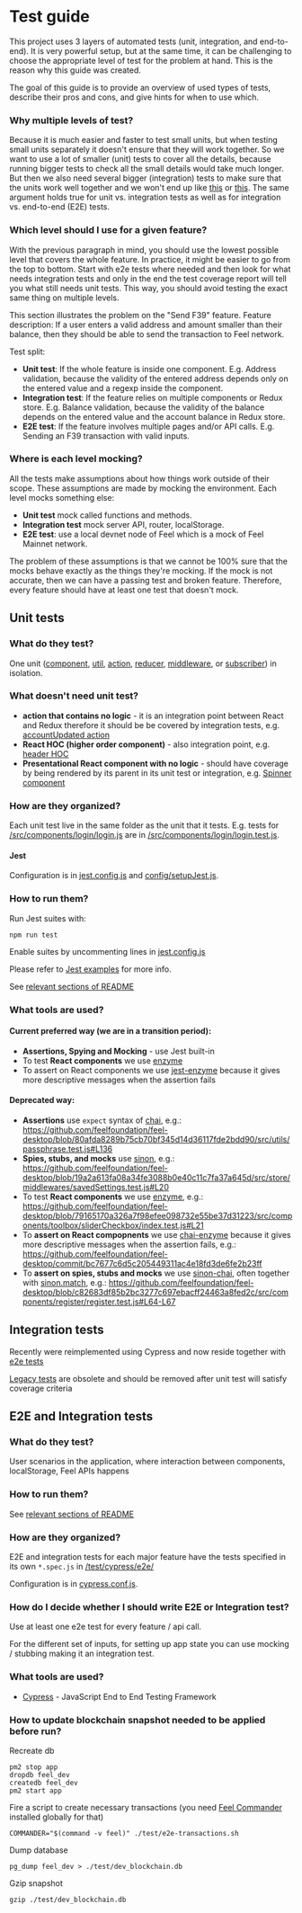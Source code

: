 # Test guide

This project uses 3 layers of automated tests (unit, integration, and end-to-end). 
It is very powerful setup, but at the same time, it can be challenging to choose the appropriate 
level of test for the problem at hand. 
This is the reason why this guide was created. 

The goal of this guide is to provide an overview of used types of tests, describe their pros and cons, and give hints for when to use which.

### Why multiple levels of test?
Because it is much easier and faster to test small units, but when testing small units separately it doesn't ensure that they will work together.
So we want to use a lot of smaller (unit) tests to cover all the details, because running bigger tests to check all the small details would take much longer.
But then we also need several bigger (integration) tests to make sure that the units work well together and we won't end up like 
[this](https://giphy.com/gifs/unit-test-integration-3o7rbPDRHIHwbmcOBy/fullscreen) or
[this](https://giphy.com/gifs/fail-technology-i5RWkVZzVScmY/fullscreen).
The same argument holds true for unit vs. integration tests as well as for integration vs. end-to-end (E2E) tests. 

### Which level should I use for a given feature?
With the previous paragraph in mind, you should use the lowest possible level that covers the whole feature. 
In practice, it might be easier to go from the top to bottom.
Start with e2e tests where needed and then look for what needs integration tests and only in the end the test coverage report will tell you what still needs unit tests.
This way, you should avoid testing the exact same thing on multiple levels.

This section illustrates the problem on the "Send F39" feature. Feature description: If a user enters a valid address and amount smaller than their balance, then they should be able to send the transaction to Feel network.

Test split:
- **Unit test**: If the whole feature is inside one component. E.g. Address validation, because the validity of the entered address depends only on the entered value and a regexp inside the component. 
- **Integration test**: If the feature relies on multiple components or Redux store. E.g. Balance validation, because the validity of the balance depends on the entered value and the account balance in Redux store.
- **E2E test**: If the feature involves multiple pages and/or API calls. E.g. Sending an F39 transaction with valid inputs.

### Where is each level mocking?
All the tests make assumptions about how things work outside of their scope. These assumptions are made by mocking the environment. Each level mocks something else:
- **Unit test** mock called functions and methods.
- **Integration test** mock server API, router, localStorage.
- **E2E test**: use a local devnet node of Feel which is a mock of Feel Mainnet network.

The problem of these assumptions is that we cannot be 100% sure that the mocks behave exactly as the things they're mocking. If the mock is not accurate, then we can have a passing test and broken feature. Therefore, every feature should have at least one test that doesn't mock.


## Unit tests

### What do they test?
One unit ([component](/feelfoundation/feel-desktop/blob/development/src/components),
[util](/feelfoundation/feel-desktop/blob/development/src/utils),
[action](/feelfoundation/feel-desktop/blob/development/src/actions),
[reducer](/feelfoundation/feel-desktop/blob/development/src/store/reducers),
[middleware](/feelfoundation/feel-desktop/blob/development/src/store/middlewares), or
[subscriber](/feelfoundation/feel-desktop/blob/development/src/store/subscribers)) in isolation.

### What doesn't need unit test?
- **action that contains no logic** - it is an integration point between React and Redux therefore it should be be covered by integration tests, e.g. [accountUpdated action](https://github.com/feelfoundation/feel-desktop/blob/8239062584a9573ac8e99bd28d681563b40048b2/src/actions/account.js#L29-L32) 
- **React HOC (higher order component)** - also integration point, e.g. [header HOC](/feelfoundation/feel-desktop/blob/development/src/components/header/index.js)
- **Presentational React component with no logic** - should have coverage by being rendered by its parent in its unit test or integration, e.g. [Spinner component](/feelfoundation/feel-desktop/blob/development/src/components/spinner/index.js) 

### How are they organized?
Each unit test live in the same folder as the unit that it tests. E.g. tests for [/src/components/login/login.js](/feelfoundation/feel-desktop/blob/development/src/components/login/login.js) are in [/src/components/login/login.test.js](/feelfoundation/feel-desktop/blob/development/src/components/login/login.test.js).

#### Jest
Configuration is in [jest.config.js](/feelfoundation/feel-desktop/blob/development/jest.config.js) and [config/setupJest.js](/feelfoundation/feel-desktop/blob/development/config/setupJest.js).

### How to run them?

Run Jest suites with:
```
npm run test
```
Enable suites by uncommenting lines in [jest.config.js](/feelfoundation/feel-desktop/blob/development/jest.config.js)

Please refer to [Jest examples](https://github.com/facebook/jest/tree/master/examples) for more info. 

See [relevant sections of README](/feelfoundation/feel-desktop#run-unit-tests)

### What tools are used?
#### Current preferred way (we are in a transition period):
- **Assertions, Spying and Mocking** - use Jest built-in 
- To test **React components** we use [enzyme](http://airbnb.io/enzyme/)
- To assert on React components we use [jest-enzyme](https://github.com/FormidableLabs/enzyme-matchers/tree/master/packages/jest-enzyme) because it gives more descriptive messages when the assertion fails
 #### Deprecated way:
- **Assertions** use `expect` syntax of [chai](http://www.chaijs.com/), e.g.:
https://github.com/feelfoundation/feel-desktop/blob/80afda8289b75cb70bf345d14d36117fde2bdd90/src/utils/passphrase.test.js#L136
- **Spies, stubs, and mocks** use [sinon](http://sinonjs.org/), e.g.:
https://github.com/feelfoundation/feel-desktop/blob/19a2a613fa08a34fe3088b0e40c11c7fa37a645d/src/store/middlewares/savedSettings.test.js#L20
- To test **React components** we use [enzyme](http://airbnb.io/enzyme/), e.g.:
https://github.com/feelfoundation/feel-desktop/blob/79165170a326a7f98efee098732e55be37d31223/src/components/toolbox/sliderCheckbox/index.test.js#L21
- To **assert on React compopnents** we use [chai-enzyme](https://github.com/producthunt/chai-enzyme) because it gives more descriptive messages when the assertion fails, e.g.: https://github.com/feelfoundation/feel-desktop/commit/bc7677c6d5c205449311ac4e18fd3de6fe2b23ff
- To **assert on spies, stubs and mocks** we use [sinon-chai](https://github.com/domenic/sinon-chai), often together with [sinon.match](http://sinonjs.org/releases/v1.17.7/matchers/), e.g.: https://github.com/feelfoundation/feel-desktop/blob/c82683df85b2bc3277c697ebacff24463a8fed2c/src/components/register/register.test.js#L64-L67


## Integration tests

Recently were reimplemented using Cypress and now reside together with [e2e tests](/feelfoundation/feel-desktop/blob/development/test/cypress/e2e)

[Legacy tests](/feelfoundation/feel-desktop/blob/development/test/integration) are obsolete and should be removed after unit test will satisfy coverage criteria


## E2E and Integration tests

### What do they test?
User scenarios in the application, where interaction between components, localStorage, Feel APIs happens

### How to run them?
See [relevant sections of README](/feelfoundation/feel-desktop#run-end-to-end-tests)

### How are they organized?
E2E and integration tests for each major feature have the tests specified in its own `*.spec.js` in [/test/cypress/e2e/](/feelfoundation/feel-desktop/blob/development/test/cypress/e2e)

Configuration is in [cypress.conf.js](/feelfoundation/feel-desktop/blob/development/cypress/cypress.conf.js).

### How do I decide whether I should write E2E or Integration test?
Use at least one e2e test for every feature / api call.

For the different set of inputs, for setting up app state you can use mocking / stubbing making it an integration test.

### What tools are used?
- [Cypress](https://www.cypress.io/) - JavaScript End to End Testing Framework

### How to update blockchain snapshot needed to be applied before run?
Recreate db
```
pm2 stop app
dropdb feel_dev
createdb feel_dev
pm2 start app
```
Fire a script to create necessary transactions (you need [Feel Commander](https://github.com/feelfoundation/feel-commander) installed globally for that)
```
COMMANDER="$(command -v feel)" ./test/e2e-transactions.sh
```
Dump database
```
pg_dump feel_dev > ./test/dev_blockchain.db
```
Gzip snapshot
```
gzip ./test/dev_blockchain.db
```
